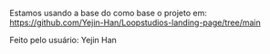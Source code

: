 Estamos usando a base do como base o projeto em:
https://github.com/Yejin-Han/Loopstudios-landing-page/tree/main

Feito pelo usuário: Yejin Han
